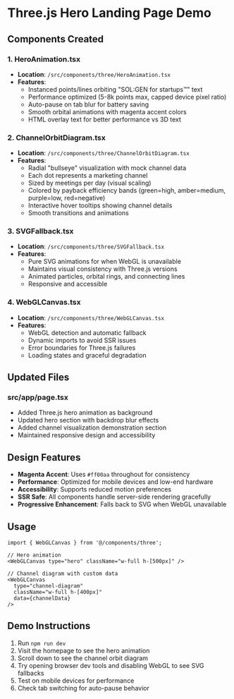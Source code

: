 # Three.js Hero Landing Page Demo

## Components Created

### 1. HeroAnimation.tsx
- **Location**: `/src/components/three/HeroAnimation.tsx`
- **Features**:
  - Instanced points/lines orbiting "SOL:GEN for startups™" text
  - Performance optimized (5-8k points max, capped device pixel ratio)
  - Auto-pause on tab blur for battery saving
  - Smooth orbital animations with magenta accent colors
  - HTML overlay text for better performance vs 3D text

### 2. ChannelOrbitDiagram.tsx
- **Location**: `/src/components/three/ChannelOrbitDiagram.tsx`
- **Features**:
  - Radial "bullseye" visualization with mock channel data
  - Each dot represents a marketing channel
  - Sized by meetings per day (visual scaling)
  - Colored by payback efficiency bands (green=high, amber=medium, purple=low, red=negative)
  - Interactive hover tooltips showing channel details
  - Smooth transitions and animations

### 3. SVGFallback.tsx
- **Location**: `/src/components/three/SVGFallback.tsx`
- **Features**:
  - Pure SVG animations for when WebGL is unavailable
  - Maintains visual consistency with Three.js versions
  - Animated particles, orbital rings, and connecting lines
  - Responsive and accessible

### 4. WebGLCanvas.tsx
- **Location**: `/src/components/three/WebGLCanvas.tsx`
- **Features**:
  - WebGL detection and automatic fallback
  - Dynamic imports to avoid SSR issues
  - Error boundaries for Three.js failures
  - Loading states and graceful degradation

## Updated Files

### src/app/page.tsx
- Added Three.js hero animation as background
- Updated hero section with backdrop blur effects
- Added channel visualization demonstration section
- Maintained responsive design and accessibility

## Design Features

- **Magenta Accent**: Uses `#ff00aa` throughout for consistency
- **Performance**: Optimized for mobile devices and low-end hardware
- **Accessibility**: Supports reduced motion preferences
- **SSR Safe**: All components handle server-side rendering gracefully
- **Progressive Enhancement**: Falls back to SVG when WebGL unavailable

## Usage

```tsx
import { WebGLCanvas } from '@/components/three';

// Hero animation
<WebGLCanvas type="hero" className="w-full h-[500px]" />

// Channel diagram with custom data
<WebGLCanvas 
  type="channel-diagram" 
  className="w-full h-[400px]"
  data={channelData}
/>
```

## Demo Instructions

1. Run `npm run dev`
2. Visit the homepage to see the hero animation
3. Scroll down to see the channel orbit diagram
4. Try opening browser dev tools and disabling WebGL to see SVG fallbacks
5. Test on mobile devices for performance
6. Check tab switching for auto-pause behavior